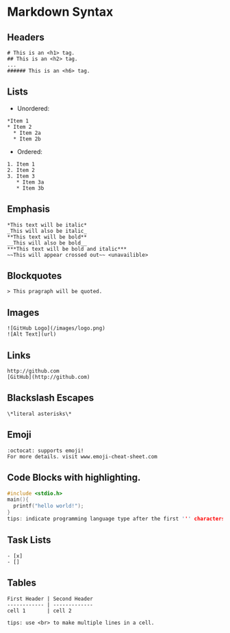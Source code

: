 # Markdown Syntax

## Headers
```
# This is an <h1> tag.
## This is an <h2> tag.
...
###### This is an <h6> tag.
```

## Lists
* Unordered:
```
*Item 1
* Item 2
  * Item 2a
  * Item 2b
```
* Ordered:
```
1. Item 1
2. Item 2
3. Item 3
   * Item 3a
   * Item 3b
```

## Emphasis
```
*This text will be italic*
_This will also be italic_
**This text will be bold**
__This will also be bold__
***This text will be bold and italic***
~~This will appear crossed out~~ <unavailible>
```

## Blockquotes
```
> This pragraph will be quoted.
```

## Images
```
![GitHub Logo](/images/logo.png)
![Alt Text](url)
```

## Links
```
http://github.com
[GitHub](http://github.com)
```

## Blackslash Escapes
```
\*literal asterisks\*
```

## Emoji
```
:octocat: supports emoji!
For more details. visit www.emoji-cheat-sheet.com
```

## Code Blocks with highlighting.
```c
#include <stdio.h>
main(){
  printf("hello world!");
}
tips: indicate programming language type after the first ''' characters
```

## Task Lists
```
- [x]
- []
```

## Tables
```
First Header | Second Header
------------ | -------------
cell 1       | cell 2

tips: use <br> to make multiple lines in a cell.
```
